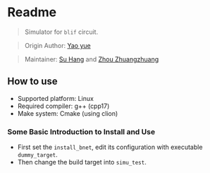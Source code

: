 # Readme

> Simulator for `blif` circuit.

> Origin Author: [Yao yue](https://github.com/tripack45)

> Maintainer: [Su Hang](https://github.com/tonyfloatersu) and [Zhou Zhuangzhuang](https://github.com/zzhou612)

## How to use

- Supported platform: Linux
- Required compiler: g++ (cpp17)
- Make system: Cmake (using clion)

### Some Basic Introduction to Install and Use

- First set the `install_bnet`, edit its configuration with executable `dummy_target`.
- Then change the build target into `simu_test`.